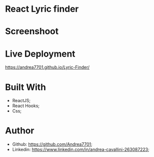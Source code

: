 # React Lyric finder



# Screenshoot


# Live Deployment
https://andrea7701.github.io/Lyric-Finder/

# Built With 
 - ReactJS;
 - React Hooks;
 - Css;

# Author
 - Github: https://github.com/Andrea7701;
 - Linkedin: https://www.linkedin.com/in/andrea-cavallini-263087223;
